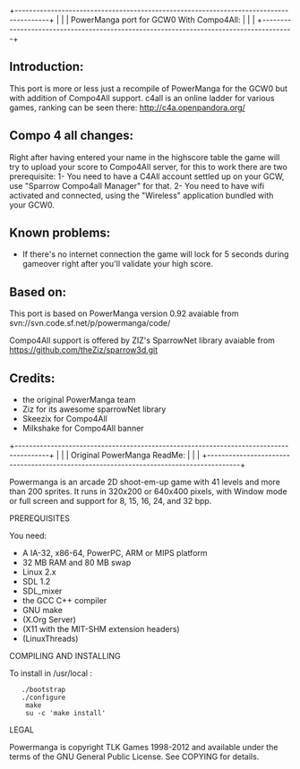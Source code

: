 +---------------------------------------------------------------------------------------+
|                                                                                       |
|                       PowerManga port for GCW0 With Compo4All:                        |
|                                                                                       |
+---------------------------------------------------------------------------------------+

Introduction:
-------------
This port is more or less just a recompile of PowerManga for the GCW0 but with
addition of Compo4All support. c4all is an online ladder for various games, ranking
can be seen there:
http://c4a.openpandora.org/

Compo 4 all changes:
--------------------
Right after having entered your name in the highscore table the game will try to
upload your score to Compo4All server, for this to work there are two prerequisite:
1- You need to have a C4All account settled up on your GCW, use
   "Sparrow Compo4all Manager" for that.
2- You need to have wifi activated and connected, using the "Wireless" application
   bundled with your GCW0.

Known problems:
---------------
- If there's no internet connection the game will lock for 5 seconds during gameover
  right after you'll validate your high score.

Based on:
---------

This port is based on PowerManga version 0.92 avaiable from
svn://svn.code.sf.net/p/powermanga/code/

Compo4All support is offered by ZIZ's SparrowNet library avaiable from 
https://github.com/theZiz/sparrow3d.git

Credits:
--------

- the original PowerManga team
- Ziz for its awesome sparrowNet library
- Skeezix for Compo4All
- Milkshake for Compo4All banner



+---------------------------------------------------------------------------------------+
|                                                                                       |
|                              Original PowerManga ReadMe:                              |
|                                                                                       |
+---------------------------------------------------------------------------------------+

Powermanga is an arcade 2D shoot-em-up game with 41 levels and more 
than 200 sprites. It runs in 320x200 or 640x400 pixels, 
with Window mode or full screen 
and support for 8, 15, 16, 24, and 32 bpp. 

PREREQUISITES

  You need:
  - A IA-32, x86-64, PowerPC, ARM or MIPS platform
  - 32 MB RAM and 80 MB swap
  - Linux 2.x 
  - SDL 1.2
  - SDL_mixer
  - the GCC C++ compiler
  - GNU make
  - (X.Org Server) 
  - (X11 with the MIT-SHM extension headers)
  - (LinuxThreads)

COMPILING AND INSTALLING


  To install in /usr/local :

       ./bootstrap
       ./configure
        make
        su -c 'make install'

LEGAL

  Powermanga is copyright TLK Games 1998-2012 and available under the
  terms of the GNU General Public License. See COPYING for details.
